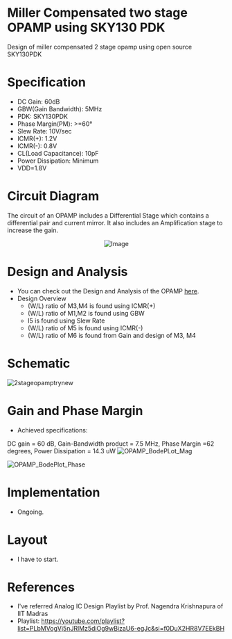 # Miller Compensated two stage OPAMP using SKY130 PDK
Design of miller compensated 2 stage opamp using open source SKY130PDK

# Specification
- DC Gain: 60dB
- GBW(Gain Bandwidth): 5MHz
- PDK: SKY130PDK
- Phase Margin(PM): >=60°
- Slew Rate: 10V/sec
- ICMR(+): 1.2V
- ICMR(-): 0.8V
- CL(Load Capacitance): 10pF
- Power Dissipation: Minimum
- VDD=1.8V

# Circuit Diagram
The circuit of an OPAMP includes a Differential Stage which contains a differential pair and current mirror. It also includes an Amplification stage to increase the gain.

<p align="center">
  <img src="https://github.com/chennakeshavadasa/Miller-Compensated-Two-stage-OPAMP-using-SKY130PDK/assets/123294639/9c016285-e9c8-4366-aa3d-c95bb129947a" alt="Image" />
</p>

# Design and Analysis
- You can check out the Design and Analysis of the OPAMP [here](https://github.com/chennakeshavadasa/Miller-Compensated-Two-stage-OPAMP-using-SKY130PDK/tree/main/Circuit%20Design%20and%20Analysis).
-  Design Overview 
   - (W/L) ratio of M3,M4 is found using ICMR(+) <br> 
   - (W/L) ratio of M1,M2 is found using GBW <br>
   - I5 is found using Slew Rate <br>
   - (W/L) ratio of M5 is found using ICMR(-) <br>
   - (W/L) ratio of M6 is found from Gain and design of M3, M4 <br>

# Schematic
![2stageopamptrynew](https://github.com/chennakeshavadasa/Miller-Compensated-Two-stage-OPAMP-using-SKY130PDK/assets/123294639/c4372c1d-61e5-41a9-87c7-ef7ca7187a85) 

# Gain and Phase Margin
- Achieved specifications:

DC gain = 60 dB, Gain-Bandwidth product = 7.5 MHz, Phase Margin =62 degrees, Power Dissipation = 14.3 uW 
![OPAMP_BodePLot_Mag](https://github.com/chennakeshavadasa/Miller-Compensated-Two-stage-OPAMP-using-SKY130PDK/assets/123294639/599db380-234d-4a6f-986b-cb15d2c37f0a)

![OPAMP_BodePlot_Phase](https://github.com/chennakeshavadasa/Miller-Compensated-Two-stage-OPAMP-using-SKY130PDK/assets/123294639/cbd42d6a-cb18-417a-a9e1-b3bc468c73f0)

# Implementation
- Ongoing.

# Layout
- I have to start.

# References
- I've referred Analog IC Design Playlist by Prof. Nagendra Krishnapura of IIT Madras
- Playlist: https://youtube.com/playlist?list=PLbMVogVj5nJRlMz5diOg9wBizaU6-egJc&si=f0DuX2HR8V7EEkBH

